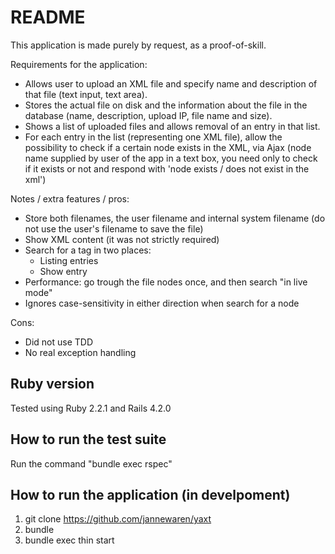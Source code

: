 # README

This application is made purely by request, as a proof-of-skill.

Requirements for the application:

* Allows user to upload an XML file and specify name and description of that file (text input, text area).
* Stores the actual file on disk and the information about the file in the database (name, description, upload IP, file name and size).
* Shows a list of uploaded files and allows removal of an entry in that list.
* For each entry in the list (representing one XML file), allow the possibility to check if a certain node exists in the XML, via Ajax (node name supplied by user of the app in a text box, you need only to check if it exists or not and respond with 'node exists / does not exist in the xml')

Notes / extra features / pros:

* Store both filenames, the user filename and internal system filename (do not use the user's filename to save the file)
* Show XML content (it was not strictly required)
* Search for a tag in two places:
  * Listing entries
  * Show entry
* Performance: go trough the file nodes once, and then search "in live mode"
* Ignores case-sensitivity in either direction when search for a node

Cons:

* Did not use TDD
* No real exception handling


## Ruby version

Tested using Ruby 2.2.1 and Rails 4.2.0

## How to run the test suite

Run the command "bundle exec rspec"

## How to run the application (in develpoment)

1. git clone https://github.com/jannewaren/yaxt
2. bundle
3. bundle exec thin start
